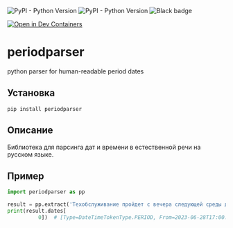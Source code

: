 ![PyPI - Python Version](https://img.shields.io/pypi/pyversions/periodparser)
![PyPI - Python Version](https://img.shields.io/pypi/v/periodparser)
![Black badge](https://img.shields.io/badge/code%20style-black-000000.svg)


[![Open in Dev Containers](https://img.shields.io/static/v1?label=Dev%20Containers&message=Open&color=blue&logo=visualstudiocode)](https://vscode.dev/redirect?url=vscode://ms-vscode-remote.remote-containers/cloneInVolume?url=git@github.com:fennr/periodparser)

# periodparser

python parser for human-readable period dates

## Установка

`pip install periodparser`

## Описание

Библиотека для парсинга дат и времени в естественной речи на русском языке.

## Пример

```python
import periodparser as pp

result = pp.extract('Техобслуживание пройдет с вечера следующей среды до пол 9 утра')
print(result.dates[
          0])  # [Type=DateTimeTokenType.PERIOD, From=2023-06-28T17:00:00, To=2023-06-29T08:30:00, Span=None, HasTime=True, StartIndex=24, EndIndex=62]
```